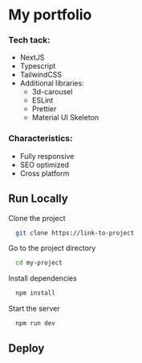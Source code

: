 # My portfolio

### Tech tack:
* NextJS
* Typescript
* TailwindCSS
* Additional libraries:
    * 3d-carousel
    * ESLint
    * Prettier
    * Material UI Skeleton

### Characteristics:
- Fully responsive
- SEO optimized
- Cross platform

## Run Locally
Clone the project

```bash
  git clone https://link-to-project
```

Go to the project directory

```bash
  cd my-project
```

Install dependencies

```bash
  npm install
```

Start the server

```bash
  npm run dev
```

## Deploy
